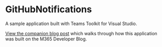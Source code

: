 # GitHubNotifications

A sample application built with Teams Toolkit for Visual Studio. 

[View the companion blog post](https://devblogs.microsoft.com/microsoft365dev/post-notifications-to-microsoft-teams-with-net-using-teams-toolkit-for-visual-studio) which walks through how this application was built on the M365 Developer Blog.
